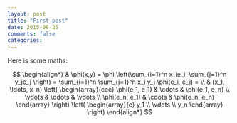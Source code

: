 ```yaml
---
layout: post
title: "First post"
date: 2015-08-25
comments: false
categories:
---
```


Here is some maths:

$$
\begin{align*}
	& \phi(x,y) = \phi \left(\sum_{i=1}^n x_ie_i, \sum_{j=1}^n y_je_j \right)
	= \sum_{i=1}^n \sum_{j=1}^n x_i y_j \phi(e_i, e_j) = \\
	& (x_1, \ldots, x_n) \left( \begin{array}{ccc}
			\phi(e_1, e_1) & \cdots & \phi(e_1, e_n) \\
			\vdots & \ddots & \vdots \\
			\phi(e_n, e_1) & \cdots & \phi(e_n, e_n)
		\end{array} \right)
	\left( \begin{array}{c}
		y_1 \\
		\vdots \\
		y_n
	\end{array} \right)
\end{align*}
$$